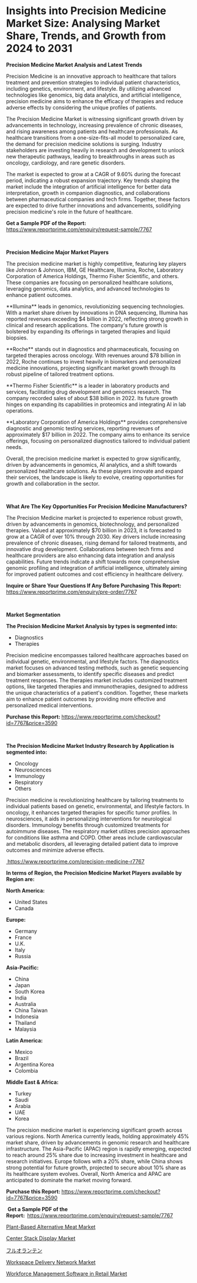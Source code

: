 <p><h1>Insights into Precision Medicine Market Size: Analysing Market Share, Trends, and Growth from 2024 to 2031</h1></p><p><strong>Precision Medicine Market Analysis and Latest Trends</strong></p>
<p><p>Precision Medicine is an innovative approach to healthcare that tailors treatment and prevention strategies to individual patient characteristics, including genetics, environment, and lifestyle. By utilizing advanced technologies like genomics, big data analytics, and artificial intelligence, precision medicine aims to enhance the efficacy of therapies and reduce adverse effects by considering the unique profiles of patients.</p><p>The Precision Medicine Market is witnessing significant growth driven by advancements in technology, increasing prevalence of chronic diseases, and rising awareness among patients and healthcare professionals. As healthcare transitions from a one-size-fits-all model to personalized care, the demand for precision medicine solutions is surging. Industry stakeholders are investing heavily in research and development to unlock new therapeutic pathways, leading to breakthroughs in areas such as oncology, cardiology, and rare genetic disorders.</p><p>The market is expected to grow at a CAGR of 9.60% during the forecast period, indicating a robust expansion trajectory. Key trends shaping the market include the integration of artificial intelligence for better data interpretation, growth in companion diagnostics, and collaborations between pharmaceutical companies and tech firms. Together, these factors are expected to drive further innovations and advancements, solidifying precision medicine's role in the future of healthcare.</p></p>
<p><strong>Get a Sample PDF of the Report:&nbsp;</strong> <a href="https://www.reportprime.com/enquiry/request-sample/7767">https://www.reportprime.com/enquiry/request-sample/7767</a></p>
<p>&nbsp;</p>
<p><strong>Precision Medicine Major Market Players</strong></p>
<p><p>The precision medicine market is highly competitive, featuring key players like Johnson & Johnson, IBM, GE Healthcare, Illumina, Roche, Laboratory Corporation of America Holdings, Thermo Fisher Scientific, and others. These companies are focusing on personalized healthcare solutions, leveraging genomics, data analytics, and advanced technologies to enhance patient outcomes.</p><p>**Illumina** leads in genomics, revolutionizing sequencing technologies. With a market share driven by innovations in DNA sequencing, Illumina has reported revenues exceeding $4 billion in 2022, reflecting strong growth in clinical and research applications. The company's future growth is bolstered by expanding its offerings in targeted therapies and liquid biopsies.</p><p>**Roche** stands out in diagnostics and pharmaceuticals, focusing on targeted therapies across oncology. With revenues around $78 billion in 2022, Roche continues to invest heavily in biomarkers and personalized medicine innovations, projecting significant market growth through its robust pipeline of tailored treatment options.</p><p>**Thermo Fisher Scientific** is a leader in laboratory products and services, facilitating drug development and genomics research. The company recorded sales of about $38 billion in 2022. Its future growth hinges on expanding its capabilities in proteomics and integrating AI in lab operations.</p><p>**Laboratory Corporation of America Holdings** provides comprehensive diagnostic and genomic testing services, reporting revenues of approximately $17 billion in 2022. The company aims to enhance its service offerings, focusing on personalized diagnostics tailored to individual patient needs.</p><p>Overall, the precision medicine market is expected to grow significantly, driven by advancements in genomics, AI analytics, and a shift towards personalized healthcare solutions. As these players innovate and expand their services, the landscape is likely to evolve, creating opportunities for growth and collaboration in the sector.</p></p>
<p>&nbsp;</p>
<p><strong>What Are The Key Opportunities For Precision Medicine Manufacturers?</strong></p>
<p><p>The Precision Medicine market is projected to experience robust growth, driven by advancements in genomics, biotechnology, and personalized therapies. Valued at approximately $70 billion in 2023, it is forecasted to grow at a CAGR of over 10% through 2030. Key drivers include increasing prevalence of chronic diseases, rising demand for tailored treatments, and innovative drug development. Collaborations between tech firms and healthcare providers are also enhancing data integration and analysis capabilities. Future trends indicate a shift towards more comprehensive genomic profiling and integration of artificial intelligence, ultimately aiming for improved patient outcomes and cost efficiency in healthcare delivery.</p></p>
<p><strong>Inquire or Share Your Questions If Any Before Purchasing This Report:</strong> <a href="https://www.reportprime.com/enquiry/pre-order/7767">https://www.reportprime.com/enquiry/pre-order/7767</a></p>
<p>&nbsp;</p>
<p><strong>Market Segmentation</strong></p>
<p><strong>The Precision Medicine Market Analysis by types is segmented into:</strong></p>
<p><ul><li>Diagnostics</li><li>Therapies</li></ul></p>
<p><p>Precision medicine encompasses tailored healthcare approaches based on individual genetic, environmental, and lifestyle factors. The diagnostics market focuses on advanced testing methods, such as genetic sequencing and biomarker assessments, to identify specific diseases and predict treatment responses. The therapies market includes customized treatment options, like targeted therapies and immunotherapies, designed to address the unique characteristics of a patient's condition. Together, these markets aim to enhance patient outcomes by providing more effective and personalized medical interventions.</p></p>
<p><strong>Purchase this Report:&nbsp;</strong><a href="https://www.reportprime.com/checkout?id=7767&price=3590">https://www.reportprime.com/checkout?id=7767&price=3590</a></p>
<p>&nbsp;</p>
<p><strong>The Precision Medicine Market Industry Research by Application is segmented into:</strong></p>
<p><ul><li>Oncology</li><li>Neurosciences</li><li>Immunology</li><li>Respiratory</li><li>Others</li></ul></p>
<p><p>Precision medicine is revolutionizing healthcare by tailoring treatments to individual patients based on genetic, environmental, and lifestyle factors. In oncology, it enhances targeted therapies for specific tumor profiles. In neurosciences, it aids in personalizing interventions for neurological disorders. Immunology benefits through customized treatments for autoimmune diseases. The respiratory market utilizes precision approaches for conditions like asthma and COPD. Other areas include cardiovascular and metabolic disorders, all leveraging detailed patient data to improve outcomes and minimize adverse effects.</p></p>
<p><a href="https://www.reportprime.com/precision-medicine-r7767">&nbsp;https://www.reportprime.com/precision-medicine-r7767</a></p>
<p><strong>In terms of Region, the Precision Medicine Market Players available by Region are:</strong></p>
<p>
    <p> <strong> North America: </strong>
        <ul>
            <li>United States</li>
            <li>Canada</li>
        </ul>
        </p> 
    <p> <strong> Europe: </strong>
        <ul>
            <li>Germany</li>
            <li>France</li>
            <li>U.K.</li>
            <li>Italy</li>
            <li>Russia</li>
        </ul>
        </p> 
    <p> <strong> Asia-Pacific: </strong>
        <ul>
            <li>China</li>
            <li>Japan</li>
            <li>South Korea</li>
            <li>India</li>
            <li>Australia</li>
            <li>China Taiwan</li>
            <li>Indonesia</li>
            <li>Thailand</li>
            <li>Malaysia</li>
        </ul>
        </p> 
    <p> <strong> Latin America: </strong>
        <ul>
            <li>Mexico</li>
            <li>Brazil</li>
            <li>Argentina Korea</li>
            <li>Colombia</li>
        </ul>
        </p> 
    <p> <strong> Middle East & Africa: </strong>
        <ul>
            <li>Turkey</li>
            <li>Saudi</li>
            <li>Arabia</li>
            <li>UAE</li>
            <li>Korea</li>
        </ul>
    </p>
    </p>
<p><p>The precision medicine market is experiencing significant growth across various regions. North America currently leads, holding approximately 45% market share, driven by advancements in genomic research and healthcare infrastructure. The Asia-Pacific (APAC) region is rapidly emerging, expected to reach around 25% share due to increasing investment in healthcare and research initiatives. Europe follows with a 20% share, while China shows strong potential for future growth, projected to secure about 10% share as its healthcare system evolves. Overall, North America and APAC are anticipated to dominate the market moving forward.</p></p>
<p><strong>Purchase this Report: </strong><a href="https://www.reportprime.com/checkout?id=7767&price=3590">https://www.reportprime.com/checkout?id=7767&price=3590</a></p>
<p>&nbsp;<strong>Get a Sample PDF of the Report:&nbsp;&nbsp;</strong><a href="https://www.reportprime.com/enquiry/request-sample/7767">https://www.reportprime.com/enquiry/request-sample/7767</a></p>
<p><strong></strong></p>
<p><p><a href="https://issuu.com/reportprime-2/docs/plant-based-alternative-meat-market_eb8d4278107f0b">Plant-Based Alternative Meat Market</a></p><p><a href="https://www.linkedin.com/pulse/global-center-stack-display-market-trends-insights-growth-3kige?trackingId=dXZJtyGBRHiGgONU71J5fw%3D%3D">Center Stack Display Market</a></p><p><a href="https://medium.com/@felicidadbucar3s/fluoranthene-market-%E3%81%AE%E3%82%B0%E3%83%AD%E3%83%BC%E3%83%90%E3%83%AB%E5%B8%82%E5%A0%B4%E6%A6%82%E8%A6%81%E3%81%AF-%E4%B8%96%E7%95%8C%E3%81%8A%E3%82%88%E3%81%B3%E4%B8%BB%E8%A6%81%E5%B8%82%E5%A0%B4%E3%81%AB%E3%81%8A%E3%81%91%E3%82%8B%E6%A5%AD%E7%95%8C%E3%81%AB%E5%BD%B1%E9%9F%BF%E3%82%92%E4%B8%8E%E3%81%88%E3%82%8B%E4%B8%BB%E8%A6%81%E3%81%AA%E3%83%88%E3%83%AC%E3%83%B3%E3%83%89%E3%81%AB%E3%81%A4%E3%81%84%E3%81%A6-%E7%8B%AC%E8%87%AA%E3%81%AE%E8%A6%96%E7%82%B9%E3%82%92%E6%8F%90%E4%BE%9B%E3%81%97%E3%81%BE%E3%81%99-bce2f8e76efc">フルオランテン</a></p><p><a href="https://medium.com/@christopher.fisher66709/pioneering-growth-analyzing-global-workspace-delivery-network-market-dynamics-2024-2031-eb038cdab6ab">Workspace Delivery Network Market</a></p><p><a href="https://medium.com/@christopher.fisher66709/workforce-management-software-in-retail-market-insights-market-products-and-regional-analysis-e27954bcd867">Workforce Management Software in Retail Market</a></p></p>